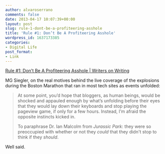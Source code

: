 ```yaml
---
author: alvaroserrano
comments: false
date: 2013-04-17 10:07:39+00:00
layout: post
slug: rule-1-dont-be-a-profiteering-asshole
title: 'Rule #1: Don’t Be A Profiteering Asshole'
wordpress_id: 1637173385
categories:
- Digital Life
post_format:
- Link
---
```


[Rule #1: Don’t Be A Profiteering Asshole | Writers on Writing](https://medium.com/writers-on-writing/94111dde5ca9)

MG Siegler, on the real motives behind the live coverage of the explosions during the Boston Marathon that ran in most tech sites as events unfolded:



<blockquote>At some point, you’d hope that bloggers, as human beings, would be shocked and appauled enough by what’s unfolding before their eyes that they would lay down their keyboards and stop playing the pageview game, if only for a few hours. Instead, I’m afraid the opposite instincts kicked in.

To paraphrase Dr. Ian Malcolm from _Jurassic Park_: they were so preoccupied with whether or not they _could_ that they didn't stop to think if they _should_.</blockquote>



Well said. 
